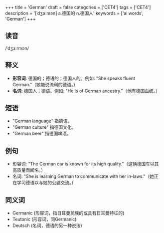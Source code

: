 +++
title = 'German'
draft = false
categories = ['CET4']
tags = ['CET4']
description = '[ˈdʒəːmən] a.德国的 n.德国人'
keywords = ['ai words', 'German']
+++

## 读音
/ˈdʒɜːrmən/

## 释义
- **形容词**: 德国的；德语的；德国人的。例如: "She speaks fluent German."（她能说流利的德语。）
- **名词**: 德国人；德语。例如: "He is of German ancestry."（他有德国血统。）

## 短语
- "German language" 指德语。
- "German culture" 指德国文化。
- "German beer" 指德国啤酒。

## 例句
- 形容词: "The German car is known for its high quality."（这辆德国车以其高质量而闻名。）
- 名词: "She is learning German to communicate with her in-laws."（她正在学习德语以与她的公婆交流。）

## 同义词
- Germanic (形容词，指日耳曼民族的或具有日耳曼特征的)
- Teutonic (形容词，同Germanic)
- Deutsch (名词，德语的另一种说法)
